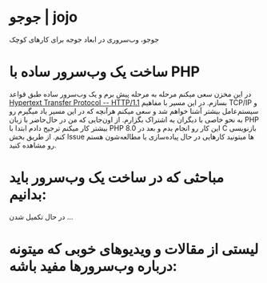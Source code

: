 # جوجو | jojo
جوجو، وب‌سروری در ابعاد جوجه برای کارهای کوچک


# ساخت یک وب‌سرور ساده با PHP

در این مخزن سعی میکنم مرحله به مرحله پیش برم و یک وب‌سرور ساده طبق قواعد  [Hypertext Transfer Protocol -- HTTP/1.1](https://datatracker.ietf.org/doc/html/rfc2616) بسازم. 
در این مسیر با مفاهیم TCP/IP و سیستم‌عامل بیشتر آشنا خواهم شد و سعی میکنم هرآنچه که در این مسیر یاد میگیرم رو به نحو خاصی با دیگران به اشتراک بگزارم. 
از اون‌جایی که من در حال‌حاضر با زبان PHP بیشتر کار میکنم ترجیح دادم ابتدا با PHP 8.0 این کار رو انجام بدم و بعد در C بازنویسی کنم.  از طریق بخش Issue ها میتونید کارهایی در حال پیاده‌سازی یا مطالعه‌شون هستم رو مشاهده کنید.


# مباحثی که در ساخت یک وب‌سرور باید بدانیم:
در حال تکمیل شدن ...

# لیستی از مقالات و ویدیو‌های خوبی که میتونه درباره وب‌سرورها مفید باشه:



